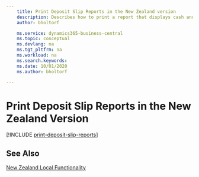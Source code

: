 ```yaml
---
    title: Print Deposit Slip Reports in the New Zealand version
    description: Describes how to print a report that displays cash and check details in a format required by the bank in the New Zealand version.
    author: bholtorf

    ms.service: dynamics365-business-central
    ms.topic: conceptual
    ms.devlang: na
    ms.tgt_pltfrm: na
    ms.workload: na
    ms.search.keywords:
    ms.date: 10/01/2020
    ms.author: bholtorf

---
```

# Print Deposit Slip Reports in the New Zealand Version

[!INCLUDE [print-deposit-slip-reports](../includes/AUNZ/print-deposit-slip-reports.md)]

## See Also

[New Zealand Local Functionality](new-zealand-local-functionality.md)
